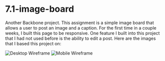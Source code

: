 # 7.1-image-board

Another Backbone project. This assignment is a simple image board that allows a user to post an image and a caption. For the first time in a couple weeks, I built this page to be responsive. One feature I built into this project that I had not used before is the ability to edit a post. Here are the images that I based this project on: 

![Desktop Wireframe](https://github.com/TIY-GVL-FEE-2015-August/assignments/raw/master/7.1-image-board/add.png)
![Mobile Wireframe](https://github.com/TIY-GVL-FEE-2015-August/assignments/raw/master/7.1-image-board/mobile.png)
